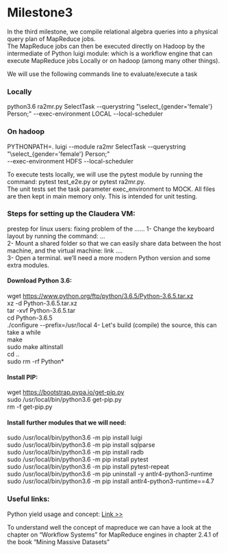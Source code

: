 # Milestone3
In the third milestone, we compile relational algebra queries into a physical query plan of
MapReduce jobs.<br> The MapReduce jobs can then be executed directly on Hadoop by the intermediate of 
Python luigi module: which is a workflow engine that can execute MapReduce jobs Locally or
on hadoop (among many other things).

We will use the following commands line to evaluate/execute a task
### Locally
python3.6 ra2mr.py SelectTask --querystring "\select_{gender='female'} Person;" --exec-environment LOCAL --local-scheduler <br>
### On hadoop
PYTHONPATH=. luigi --module ra2mr SelectTask --querystring "\select_{gender='female'} Person;"<br> --exec-environment HDFS --local-scheduler

To execute tests locally, we will use the pytest module by running the command: pytest test_e2e.py or
pytest ra2mr.py. <br>
The unit tests set the task parameter exec_environment to MOCK. All files are then
kept in main memory only. This is intended for unit testing.

### Steps for setting up the Claudera VM:
prestep for linux users: fixing problem of the ......
1- Change the keyboard layout by running the command: ... <br>
2- Mount a shared folder so that we can easily share data between the host machine, and the virtual machine: link ....<br>
3- Open a terminal. we’ll need a more modern Python version and some extra modules.<br>
#### Download Python 3.6:
wget https://www.python.org/ftp/python/3.6.5/Python-3.6.5.tar.xz<br>
xz -d Python-3.6.5.tar.xz<br>
tar -xvf Python-3.6.5.tar<br>
cd Python-3.6.5<br>
./configure --prefix=/usr/local
4- Let's build (compile) the source, this can take a while<br>
make<br>
sudo make altinstall<br>
cd ..<br>
sudo rm -rf Python*<br>
#### Install PIP:
wget https://bootstrap.pypa.io/get-pip.py<br>
sudo /usr/local/bin/python3.6 get-pip.py<br>
rm -f get-pip.py<br>
#### Install further modules that we will need:
sudo /usr/local/bin/python3.6 -m pip install luigi<br>
sudo /usr/local/bin/python3.6 -m pip install sqlparse<br>
sudo /usr/local/bin/python3.6 -m pip install radb<br>
sudo /usr/local/bin/python3.6 -m pip install pytest<br>
sudo /usr/local/bin/python3.6 -m pip install pytest-repeat<br>
sudo /usr/local/bin/python3.6 -m pip uninstall -y antlr4-python3-runtime<br>
sudo /usr/local/bin/python3.6 -m pip install antlr4-python3-runtime==4.7<br>



### Useful links: <br>
<p>Python yield usage and concept:
<a href="https://dzone.com/articles/when-to-use-yield-instead-of-return-in-python"> Link >> </a>
</p>
<p>To understand well the concept of mapreduce we can have a look at the chapter on “Workflow Systems” for MapReduce engines in chapter 2.4.1 of the
book “Mining Massive Datasets”</p>